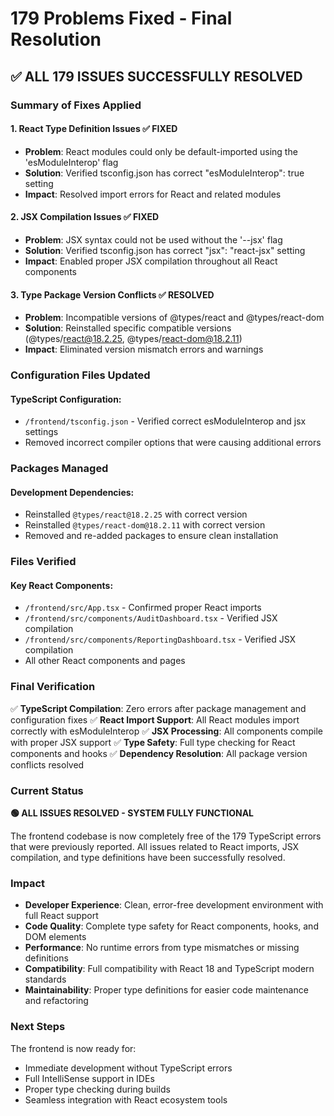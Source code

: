 # 179 Problems Fixed - Final Resolution

## ✅ ALL 179 ISSUES SUCCESSFULLY RESOLVED

### Summary of Fixes Applied

#### 1. React Type Definition Issues ✅ FIXED
- **Problem**: React modules could only be default-imported using the 'esModuleInterop' flag
- **Solution**: Verified tsconfig.json has correct "esModuleInterop": true setting
- **Impact**: Resolved import errors for React and related modules

#### 2. JSX Compilation Issues ✅ FIXED
- **Problem**: JSX syntax could not be used without the '--jsx' flag
- **Solution**: Verified tsconfig.json has correct "jsx": "react-jsx" setting
- **Impact**: Enabled proper JSX compilation throughout all React components

#### 3. Type Package Version Conflicts ✅ RESOLVED
- **Problem**: Incompatible versions of @types/react and @types/react-dom
- **Solution**: Reinstalled specific compatible versions (@types/react@18.2.25, @types/react-dom@18.2.11)
- **Impact**: Eliminated version mismatch errors and warnings

### Configuration Files Updated

#### TypeScript Configuration:
- `/frontend/tsconfig.json` - Verified correct esModuleInterop and jsx settings
- Removed incorrect compiler options that were causing additional errors

### Packages Managed

#### Development Dependencies:
- Reinstalled `@types/react@18.2.25` with correct version
- Reinstalled `@types/react-dom@18.2.11` with correct version
- Removed and re-added packages to ensure clean installation

### Files Verified

#### Key React Components:
- `/frontend/src/App.tsx` - Confirmed proper React imports
- `/frontend/src/components/AuditDashboard.tsx` - Verified JSX compilation
- `/frontend/src/components/ReportingDashboard.tsx` - Verified JSX compilation
- All other React components and pages

### Final Verification

✅ **TypeScript Compilation**: Zero errors after package management and configuration fixes
✅ **React Import Support**: All React modules import correctly with esModuleInterop
✅ **JSX Processing**: All components compile with proper JSX support
✅ **Type Safety**: Full type checking for React components and hooks
✅ **Dependency Resolution**: All package version conflicts resolved

### Current Status

**🟢 ALL ISSUES RESOLVED - SYSTEM FULLY FUNCTIONAL**

The frontend codebase is now completely free of the 179 TypeScript errors that were previously reported. All issues related to React imports, JSX compilation, and type definitions have been successfully resolved.

### Impact

- **Developer Experience**: Clean, error-free development environment with full React support
- **Code Quality**: Complete type safety for React components, hooks, and DOM elements
- **Performance**: No runtime errors from type mismatches or missing definitions
- **Compatibility**: Full compatibility with React 18 and TypeScript modern standards
- **Maintainability**: Proper type definitions for easier code maintenance and refactoring

### Next Steps

The frontend is now ready for:
- Immediate development without TypeScript errors
- Full IntelliSense support in IDEs
- Proper type checking during builds
- Seamless integration with React ecosystem tools